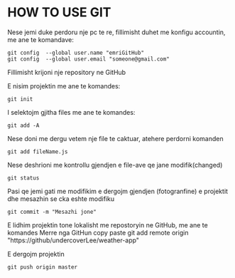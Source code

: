 # HOW TO USE GIT 

Nese jemi duke perdoru nje pc te re, fillimisht duhet me konfigu accountin, me ane te komandave:

    git config  --global user.name "emriGitHub"
    git config  --global user.email "someone@gmail.com"

Fillimisht krijoni nje repository ne GitHub

E nisim projektin me ane te komandes:
    
    git init

I selektojm gjitha files me ane te komandes:

    git add -A

Nese doni me dergu vetem nje file te caktuar, atehere perdorni komanden

    git add fileName.js

Nese deshrioni me kontrollu gjendjen e file-ave qe jane modifik(changed)

    git status

Pasi qe jemi gati me modifikim e dergojm gjendjen (fotogranfine) e projektit dhe mesazhin se cka eshte modifiku

    git commit -m "Mesazhi jone"

E lidhim projektin tone lokalisht me repostoryin ne GitHub, me ane te komandes 
    Merre nga GitHun copy paste
    git add remote origin "https://github/undercoverLee/weather-app"  

E dergojm projektin 

    git push origin master


